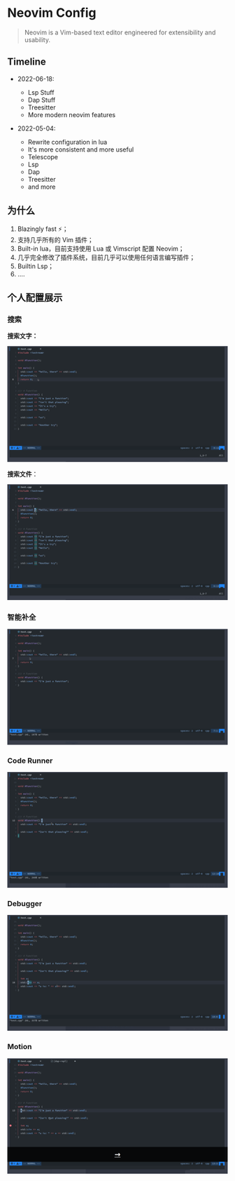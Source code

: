 # Neovim Config

> Neovim is a Vim-based text editor engineered for extensibility and usability.

## Timeline

- 2022-06-18:
  - Lsp Stuff
  - Dap Stuff
  - Treesitter
  - More modern neovim features

- 2022-05-04:
  - Rewrite configuration in lua
  - It's more consistent and more useful
  - Telescope
  - Lsp
  - Dap
  - Treesitter
  - and more

## 为什么

1. Blazingly fast ⚡；
2. 支持几乎所有的 Vim 插件；
3. Built-in lua，目前支持使用 Lua 或 Vimscript 配置 Neovim；
4. 几乎完全修改了插件系统，目前几乎可以使用任何语言编写插件；
5. Builtin Lsp；
6. ....

## 个人配置展示

### 搜索

**搜索文字：**

![search words](images/search.gif)

**搜索文件**：

![search files](images/search_file.gif)

### 智能补全

![lsp](images/lsp.gif)

### Code Runner

![runner](images/runner.gif)

### Debugger

![debug](images/debug.gif)

### Motion

![htop](images/hop.gif)


